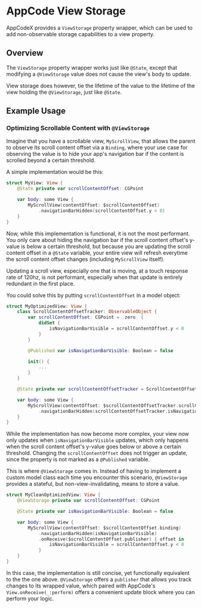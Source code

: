 # AppCode View Storage

AppCodeX provides a ``ViewStorage`` property wrapper, which can be used to add non-observable storage capabilities to a view property.


## Overview

The ``ViewStorage`` property wrapper works just like `@State`, except that modifying a ``@ViewStorage`` value does not cause the view's body to update.

View storage does however, tie the lifetime of the value to the lifetime of the view holding the `@ViewStorage`, just like `@State`.


## Example Usage

### Optimizing Scrollable Content with `@ViewStorage`

Imagine that you have a scrollable view, `MyScrollView`, that allows the parent to observe its scroll content offset via a `Binding`, where your use case for observing the value is to hide your app's navigation bar if the content is scrolled beyond a certain threshold.

A simple implementation would be this:

```swift
struct MyView: View {
    @State private var scrollContentOffset: CGPoint

    var body: some View {
        MyScrollView(contentOffset: $scrollContentOffset)
            .navigationBarHidden(scrollContentOffset.y < 0)
    }
}
```

Now, while this implementation is functional, it is not the most performant. You only care about hiding the navigation bar if the scroll content offset's y-value is below a certain threshold, but because you are updating the scroll content offset in a `@State` variable, your entire view will refresh everytime the scroll content offset changes (including `MyScrollView` itself).

Updating a scroll view, especially one that is moving, at a touch response rate of 120hz, is not performant, especially when that update is entirely redundant in the first place.

You could solve this by putting  `scrollContentOffset` in a model object:

```swift
struct MyOptimizedView: View {
    class ScrollContentOffsetTracker: ObservableObject {
        var scrollContentOffset: CGPoint = .zero  {
            didSet {
                isNavigationBarVisible = scrollContentOffset.y < 0
            }
        }

        @Published var isNavigationBarVisible: Boolean = false

        init() {
            ...
        }
    }

    @State private var scrollContentOffsetTracker = ScrollContentOffsetTracker()

    var body: some View {
        MyScrollView(contentOffset: $scrollContentOffsetTracker.scrollContentOffset)
            .navigationBarHidden(scrollContentOffsetTracker.isNavigationBarVisible)
    }
}
```

While the implementation has now become more complex, your view now only updates when `isNavigationBarVisible` updates, which only happens when the scroll content offset's y-value goes below or above a certain threshold. Changing the `scrollContentOffset` does not trigger an update, since the property is not marked as a `@Published` variable.

This is where `@ViewStorage` comes in. Instead of having to implement a custom model class each time you encounter this scenario, `@ViewStorage` provides a stateful, but non-view-invalidating, means to store a value.

```swift
struct MyCleanOptimizedView: View {
    @ViewStorage private var scrollContentOffset: CGPoint

    @State private var isNavigationBarVisible: Boolean = false

    var body: some View {
        MyScrollView(contentOffset: $scrollContentOffset.binding)
            .navigationBarHidden(isNavigationBarVisible)
            .onReceive($scrollContentOffset.publisher) { offset in
                isNavigationBarVisible = scrollContentOffset.y < 0
            }
    }
}
```

In this case, the implementation is still concise, yet functionally equivalent to the the one above. `@ViewStorage` offers a `publisher` that allows you track changes to its wrapped value, which paired with AppCode's `View.onReceive(_:perform)` offers a convenient update block where you can perform your logic.  
